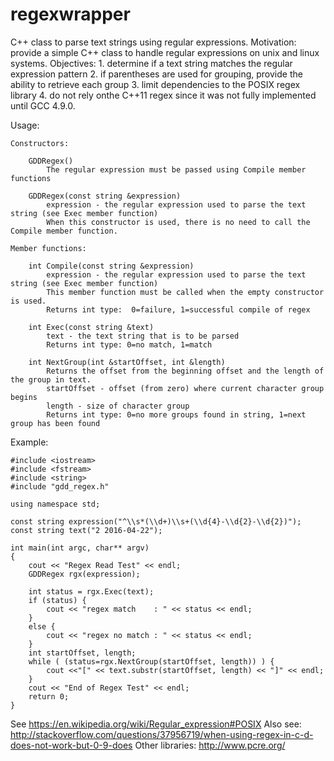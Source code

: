 # regexwrapper

C++ class to parse text strings using regular expressions.
Motivation: provide a simple C++ class to handle regular expressions on unix and linux systems.
Objectives:
    1. determine if a text string matches the regular expression pattern
    2. if parentheses are used for grouping, provide the ability to retrieve each group
    3. limit dependencies to the POSIX regex library
    4. do not rely onthe C++11 regex since it was not fully implemented until GCC 4.9.0.

Usage:

    Constructors:

        GDDRegex()
            The regular expression must be passed using Compile member functions

        GDDRegex(const string &expression)
            expression - the regular expression used to parse the text string (see Exec member function)
            When this constructor is used, there is no need to call the Compile member function.

    Member functions:

        int Compile(const string &expression)       
            expression - the regular expression used to parse the text string (see Exec member function)
            This member function must be called when the empty constructor is used.
            Returns int type:  0=failure, 1=successful compile of regex

        int Exec(const string &text)
            text - the text string that is to be parsed
            Returns int type: 0=no match, 1=match

        int NextGroup(int &startOffset, int &length)
            Returns the offset from the beginning offset and the length of the group in text.
            startOffset - offset (from zero) where current character group begins
            length - size of character group
            Returns int type: 0=no more groups found in string, 1=next group has been found

    

Example:
    
    #include <iostream>
    #include <fstream>
    #include <string>
    #include "gdd_regex.h"

    using namespace std;

    const string expression("^\\s*(\\d+)\\s+(\\d{4}-\\d{2}-\\d{2})");
    const string text("2 2016-04-22");

    int main(int argc, char** argv)
    {
        cout << "Regex Read Test" << endl;
        GDDRegex rgx(expression);
    
        int status = rgx.Exec(text);
        if (status) {
            cout << "regex match    : " << status << endl;
        }
        else {
            cout << "regex no match : " << status << endl;
        }
        int startOffset, length;
        while ( (status=rgx.NextGroup(startOffset, length)) ) {
            cout <<"[" << text.substr(startOffset, length) << "]" << endl;
        }
        cout << "End of Regex Test" << endl;
        return 0;
    }


See https://en.wikipedia.org/wiki/Regular_expression#POSIX
Also see: http://stackoverflow.com/questions/37956719/when-using-regex-in-c-d-does-not-work-but-0-9-does
Other libraries: http://www.pcre.org/

